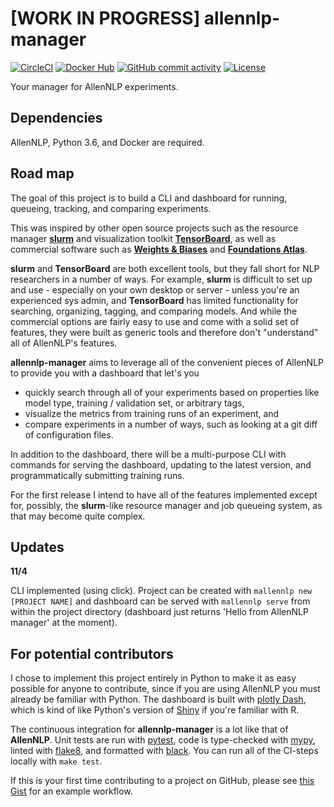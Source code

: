 # [WORK IN PROGRESS] allennlp-manager

[![CircleCI](https://circleci.com/gh/epwalsh/allennlp-manager.svg?style=svg)](https://circleci.com/gh/epwalsh/allennlp-manager)
[![Docker Hub](https://img.shields.io/docker/pulls/epwalsh/allennlp-manager)](https://cloud.docker.com/repository/docker/epwalsh/allennlp-manager)
[![GitHub commit activity](https://img.shields.io/github/commit-activity/w/epwalsh/allennlp-manager)](https://github.com/epwalsh/allennlp-manager/graphs/commit-activity)
[![License](https://img.shields.io/github/license/epwalsh/allennlp-manager)](https://github.com/epwalsh/allennlp-manager/blob/master/LICENSE)

Your manager for AllenNLP experiments.

## Dependencies

AllenNLP, Python 3.6, and Docker are required.

## Road map

The goal of this project is to build a CLI and dashboard for running, queueing, tracking, and comparing experiments.

This was inspired by other open source projects such as the resource manager [**slurm**](https://slurm.schedmd.com/documentation.html) and visualization toolkit [**TensorBoard**](https://www.tensorflow.org/tensorboard), as well as commercial software such as [**Weights & Biases**](https://www.wandb.com/) and [**Foundations Atlas**](https://www.atlas.dessa.com/).

**slurm** and **TensorBoard** are both excellent tools, but they fall short for NLP researchers in a number of ways. For example, **slurm** is difficult to set up and use - especially on your own desktop or server - unless you're an experienced sys admin, and **TensorBoard** has limited functionality for searching, organizing, tagging, and comparing models. And while the commercial options are fairly easy to use and come with a solid set of features, they were built as generic tools and therefore don't "understand" all of AllenNLP's features.

**allennlp-manager** aims to leverage all of the convenient pieces of AllenNLP to provide you with a dashboard that let's you
- quickly search through all of your experiments based on properties like model type, training / validation set, or arbitrary tags,
- visualize the metrics from training runs of an experiment, and
- compare experiments in a number of ways, such as looking at a git diff of configuration files.

In addition to the dashboard, there will be a multi-purpose CLI with commands for serving the dashboard, updating to the latest version, and programmatically submitting training runs.

For the first release I intend to have all of the features implemented except for, possibly, the **slurm**-like resource manager and job queueing system, as that may become quite complex.

## Updates

**11/4**

CLI implemented (using click). Project can be created with `mallennlp new [PROJECT NAME]` and dashboard can be served with `mallennlp serve` from within the project directory (dashboard just returns 'Hello from AllenNLP manager' at the moment).

## For potential contributors

I chose to implement this project entirely in Python to make it as easy possible for anyone to contribute, since if you are using AllenNLP you must already be familiar with Python. The dashboard is built with [plotly Dash](https://plot.ly/dash/), which is kind of like Python's version of [Shiny](https://shiny.rstudio.com/) if you're familiar with R.

The continuous integration for **allennlp-manager** is a lot like that of **AllenNLP**. Unit tests are run with [pytest](https://docs.pytest.org/en/latest/), code is type-checked with [mypy](http://mypy-lang.org/), linted with [flake8](http://flake8.pycqa.org/en/latest/), and formatted with [black](https://pypi.org/project/black/). You can run all of the CI-steps locally with `make test`.

If this is your first time contributing to a project on GitHub, please see [this Gist](https://gist.github.com/epwalsh/9e1b77d46ec232d55e6e344bb649fb19) for an example workflow.

<!-- ## Installation -->

<!-- ```bash -->
<!-- pip install 'git+git://github.com/epwalsh/allennlp-manager.git#egg=mallennlp' -->
<!-- ``` -->

<!-- ## Quick start -->

<!-- Create a new project named `my-project`: -->

<!-- ```bash -->
<!-- mallennlp new my-project && cd my-project -->
<!-- ``` -->

<!-- Then edit the `Project.toml` file to your liking and start the server: -->

<!-- ```bash -->
<!-- mallennlp serve -->
<!-- ``` -->
